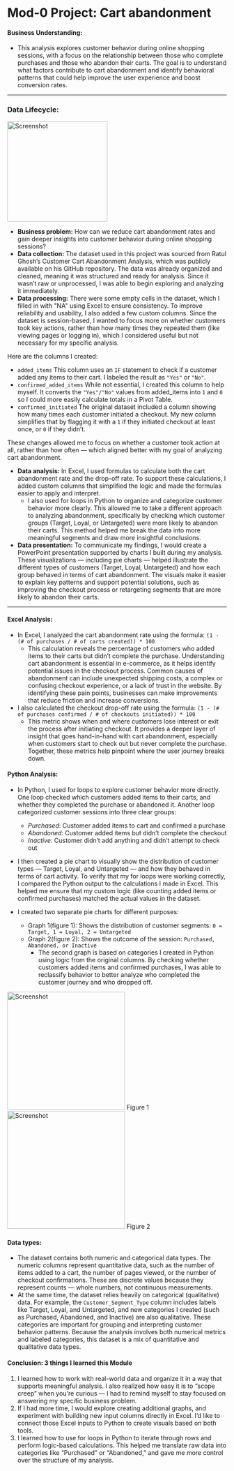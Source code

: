 # Mod-0 Project: Cart abandonment

#### Business Understanding: 
- This analysis explores customer behavior during online shopping sessions, with a focus on the relationship between those who complete purchases and those who abandon their carts. The goal is to understand what factors contribute to cart abandonment and identify behavioral patterns that could help improve the user experience and boost conversion rates.
-----
### Data Lifecycle: 
<img width="230" alt="Screenshot" src="https://github.com/user-attachments/assets/c54975cb-837f-48fc-8409-09e6563488d3" />

- **Business problem:** How can we reduce cart abandonment rates and gain deeper insights into customer behavior during online shopping sessions?
- **Data collection:** The dataset used in this project was sourced from Ratul Ghosh’s Customer Cart Abandonment Analysis, which was publicly available on his GitHub repository. The data was already organized and cleaned, meaning it was structured and ready for analysis. Since it wasn’t raw or unprocessed, I was able to begin exploring and analyzing it immediately.
- **Data processing:** There were some empty cells in the dataset, which I filled in with "NA" using Excel to ensure consistency. To improve reliability and usability, I also added a few custom columns. Since the dataset is session-based, I wanted to focus more on whether customers took key actions, rather than how many times they repeated them (like viewing pages or logging in), which I considered useful but not necessary for my specific analysis.

Here are the columns I created:
- `added_items` This column uses an `IF` statement to check if a customer added any items to their cart. I labeled the result as `"Yes"` or `"No"`.
- `confirmed_added_items` While not essential, I created this column to help myself. It converts the `"Yes"/"No"` values from added_items into `1` and `0` so I could more easily calculate totals in a Pivot Table.
- `confirmed_initiated` The original dataset included a column showing how many times each customer initiated a checkout. My new column simplifies that by flagging it with a `1` if they initiated checkout at least once, or `0` if they didn’t.

These changes allowed me to focus on whether a customer took action at all, rather than how often — which aligned better with my goal of analyzing cart abandonment.

- **Data analysis:** In Excel, I used formulas to calculate both the cart abandonment rate and the drop-off rate. To support these calculations, I added custom columns that simplified the logic and made the formulas easier to apply and interpret.
  - I also used for loops in Python to organize and categorize customer behavior more clearly. This allowed me to take a different approach to analyzing abandonment, specifically by checking which customer groups (Target, Loyal, or Untargeted) were more likely to abandon their carts. This method helped me break the data into more meaningful segments and draw more insightful conclusions.
- **Data presentation:** To communicate my findings, I would create a PowerPoint presentation supported by charts I built during my analysis. These visualizations — including pie charts — helped illustrate the different types of customers (Target, Loyal, Untargeted) and how each group behaved in terms of cart abandonment. The visuals make it easier to explain key patterns and support potential solutions, such as improving the checkout process or retargeting segments that are more likely to abandon their carts.


---

#### Excel Analysis: 
- In Excel, I analyzed the cart abandonment rate using the formula: `(1 - (# of purchases / # of carts created)) * 100`
  - This calculation reveals the percentage of customers who added items to their carts but didn’t complete the purchase. Understanding cart abandonment is essential in e-commerce, as it helps identify potential issues in the checkout process. Common causes of abandonment can include unexpected shipping costs, a complex or confusing checkout experience, or a lack of trust in the website. By identifying these pain points, businesses can make improvements that reduce friction and increase conversions.
- I also calculated the checkout drop-off rate using the formula: `(1 - (# of purchases confirmed / # of checkouts initiated)) * 100`
  - This metric shows when and where customers lose interest or exit the process after initiating checkout. It provides a deeper layer of insight that goes hand-in-hand with cart abandonment, especially when customers start to check out but never complete the purchase. Together, these metrics help pinpoint where the user journey breaks down. 


#### Python Analysis: 
- In Python, I used for loops to explore customer behavior more directly. One loop checked which customers added items to their carts, and whether they completed the purchase or abandoned it. Another loop categorized customer sessions into three clear groups:
  - _Purchased_: Customer added items to cart and confirmed a purchase
  - _Abandoned_: Customer added items but didn’t complete the checkout
  - _Inactive_: Customer didn’t add anything and didn’t attempt to check out

- I then created a pie chart to visually show the distribution of customer types — Target, Loyal, and Untargeted — and how they behaved in terms of cart activity. To verify that my for loops were working correctly, I compared the Python output to the calculations I made in Excel. This helped me ensure that my custom logic (like counting added items or confirmed purchases) matched the actual values in the dataset.
- I created two separate pie charts for different purposes:
  - Graph 1(figure 1): Shows the distribution of customer segments: `0 = Target, 1 = Loyal, 2 = Untargeted`
  - Graph 2(figure 2): Shows the outcome of the session: `Purchased, Abandoned, or Inactive`
    - The second graph is based on categories I created in Python using logic from the original columns. By checking whether customers added items and confirmed purchases, I was able to reclassify behavior to better analyze who completed the customer journey and who dropped off.
<img width="270" alt="Screenshot" src="https://github.com/user-attachments/assets/eceb1938-5d09-4cf4-ade2-fca59d6cfa4e" />
Figure 1
<img width="270" alt="Screenshot" src="https://github.com/user-attachments/assets/58a6112d-898b-4355-af2c-353c39c5bde2" />
Figure 2

#### Data types:
- The dataset contains both numeric and categorical data types. The numeric columns represent quantitative data, such as the number of items added to a cart, the number of pages viewed, or the number of checkout confirmations. These are discrete values because they represent counts — whole numbers, not continuous measurements.
- At the same time, the dataset relies heavily on categorical (qualitative) data. For example, the `Customer_Segment_Type` column includes labels like Target, Loyal, and Untargeted, and new categories I created (such as Purchased, Abandoned, and Inactive) are also qualitative. These categories are important for grouping and interpreting customer behavior patterns. Because the analysis involves both numerical metrics and labeled categories, this dataset is a mix of quantitative and qualitative data types.

#### Conclusion: 3 things I learned this Module 
1. I learned how to work with real-world data and organize it in a way that supports meaningful analysis. I also realized how easy it is to “scope creep” when you're curious — I had to remind myself to stay focused on answering my specific business problem.
2. If I had more time, I would explore creating additional graphs, and experiment with building new input columns directly in Excel. I’d like to connect those Excel inputs to Python to create visuals based on both tools.
3. I learned how to use for loops in Python to iterate through rows and perform logic-based calculations. This helped me translate raw data into categories like “Purchased” or “Abandoned,” and gave me more control over the structure of my analysis.
